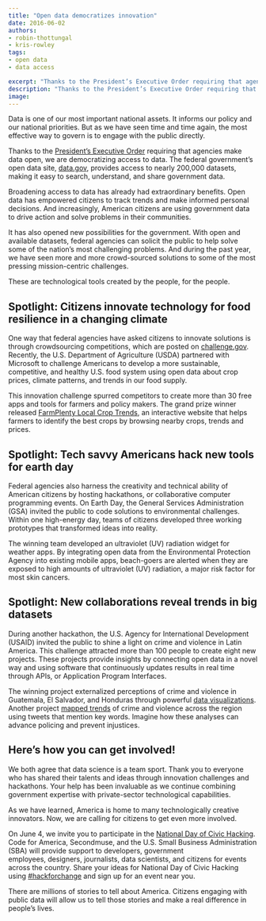 ```yaml
---
title: "Open data democratizes innovation"
date: 2016-06-02
authors:
- robin-thottungal
- kris-rowley
tags:
- open data
- data access

excerpt: "Thanks to the President’s Executive Order requiring that agencies make data open, we are democratizing access to data. Open data has empowered citizens to track trends and make informed personal decisions. And increasingly, American citizens are using government data to drive action and solve problems in their communities."
description: "Thanks to the President’s Executive Order requiring that agencies make data open, we are democratizing access to data. Open data has empowered citizens to track trends and make informed personal decisions. And increasingly, American citizens are using government data to drive action and solve problems in their communities."
image:
---
```


Data is one of our most important national assets. It informs our policy
and our national priorities. But as we have seen time and time again,
the most effective way to govern is to engage with the public directly.

Thanks to the [President’s Executive
Order](https://obamawhitehouse.archives.gov/the-press-office/2013/05/09/executive-order-making-open-and-machine-readable-new-default-government-) requiring
that agencies make data open, we are democratizing access to data. The
federal government’s open data site, [data.gov](https://www.data.gov/),
provides access to nearly 200,000 datasets, making it easy to search,
understand, and share government data.

Broadening access to data has already had extraordinary benefits. Open
data has empowered citizens to track trends and make informed personal
decisions. And increasingly, American citizens are using government data
to drive action and solve problems in their communities.

It has also opened new possibilities for the government. With open and
available datasets, federal agencies can solicit the public to help
solve some of the nation’s most challenging problems. And during the
past year, we have seen more and more crowd-sourced solutions to some of
the most pressing mission-centric challenges.

These are technological tools created by the people, for the people.

Spotlight: Citizens innovate technology for food resilience in a changing climate
---------------------------------------------------------------------------------

One way that federal agencies have asked citizens to innovate solutions
is through crowdsourcing competitions, which are posted on
[challenge.gov](https://www.challenge.gov/list/). Recently, the U.S.
Department of Agriculture (USDA) partnered with Microsoft to challenge
Americans to develop a more sustainable, competitive, and healthy U.S.
food system using open data about crop prices, climate patterns, and
trends in our food supply.

This innovation challenge spurred competitors to create more than 30
free apps and tools for farmers and policy makers. The grand prize
winner released [FarmPlenty Local Crop
Trends](http://farmplenty.com/croptrends/), an interactive website that
helps farmers to identify the best crops by browsing nearby crops,
trends and prices.

Spotlight: Tech savvy Americans hack new tools for earth day
------------------------------------------------------------

Federal agencies also harness the creativity and technical ability of
American citizens by hosting hackathons, or collaborative computer
programming events. On Earth Day, the General Services Administration
(GSA) invited the public to code solutions to environmental challenges.
Within one high-energy day, teams of citizens developed three working
prototypes that transformed ideas into reality.

The winning team developed an ultraviolet (UV) radiation widget for
weather apps. By integrating open data from the Environmental Protection
Agency into existing mobile apps, beach-goers are alerted when they are
exposed to high amounts of ultraviolet (UV) radiation, a major risk
factor for most skin cancers.

Spotlight: New collaborations reveal trends in big datasets
-----------------------------------------------------------

During another hackathon, the U.S. Agency for International Development
(USAID) invited the public to shine a light on crime and violence in
Latin America. This challenge attracted more than 100 people to create
eight new projects. These projects provide insights by connecting open
data in a novel way and using software that continuously updates results
in real time through APIs, or Application Program Interfaces.

The winning project externalized perceptions of crime and violence in
Guatemala, El Salvador, and Honduras through powerful [data
visualizations](http://hpp-gt.org/LACHack/). Another project [mapped
trends](http://consulting.vizonomy.com/consulting/projects/hackathon/hackathon.png)
of crime and violence across the region using tweets that mention key
words. Imagine how these analyses can advance policing and prevent
injustices.

Here’s how you can get involved!
---------------------------------

We both agree that data science is a team sport. Thank you to everyone
who has shared their talents and ideas through innovation challenges and
hackathons. Your help has been invaluable as we continue combining
government expertise with private-sector technological capabilities.

As we have learned, America is home to many technologically creative
innovators. Now, we are calling for citizens to get even more involved.

On June 4, we invite you to participate in the [National Day of
Civic Hacking](https://www.codeforamerica.org/events/national-day-2016).
Code for America, Secondmuse, and the U.S. Small Business Administration
(SBA) will provide support to developers, government
employees, designers, journalists, data scientists, and citizens for
events across the country. Share your ideas for National Day of Civic
Hacking using
[#hackforchange](https://twitter.com/search?q=%23hackforchange&src=typd)
and sign up for an event near you.

There are millions of stories to tell about America. Citizens engaging
with public data will allow us to tell those stories and make a real
difference in people’s lives.
